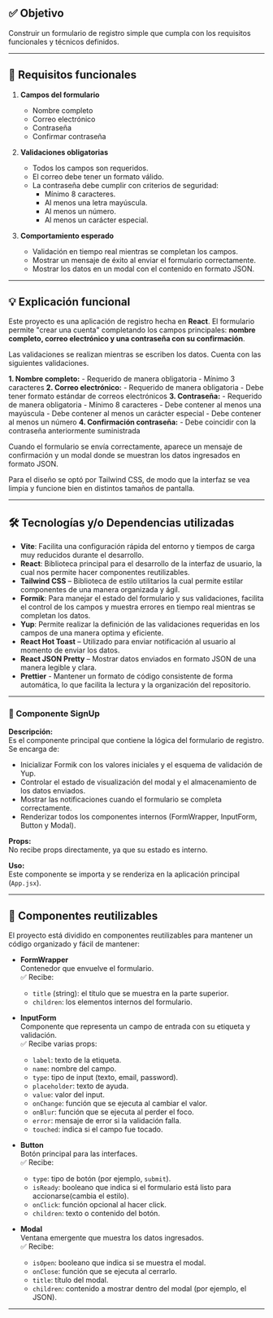 
## ✅ Objetivo

Construir un formulario de registro simple que cumpla con los requisitos funcionales y técnicos definidos.

---

## 📝 Requisitos funcionales

1. **Campos del formulario**
   - Nombre completo
   - Correo electrónico
   - Contraseña
   - Confirmar contraseña

2. **Validaciones obligatorias**
   - Todos los campos son requeridos.
   - El correo debe tener un formato válido.
   - La contraseña debe cumplir con criterios de seguridad:
     - Mínimo 8 caracteres.
     - Al menos una letra mayúscula.
     - Al menos un número.
     - Al menos un carácter especial.

3. **Comportamiento esperado**
   - Validación en tiempo real mientras se completan los campos.
   - Mostrar un mensaje de éxito al enviar el formulario correctamente.
   - Mostrar los datos en un modal con el contenido en formato JSON.


---

## 💡 Explicación funcional

Este proyecto es una aplicación de registro hecha en **React**. El formulario permite "crear una cuenta" completando los campos principales: **nombre completo, correo electrónico y una contraseña con su confirmación**.

Las validaciones se realizan mientras se escriben los datos. Cuenta con las siguientes validaciones.

 **1. Nombre completo:**
	  - Requerido de manera obligatoria
	  - Mínimo 3 caracteres
 **2. Correo electrónico:**
	  - Requerido de manera obligatoria
	  - Debe tener formato estándar de correos electrónicos
 **3. Contraseña:**
	  - Requerido de manera obligatoria
	   - Mínimo 8 caracteres
	   - Debe contener al menos una mayúscula
	   - Debe contener al menos un carácter especial
	   - Debe contener al menos un número
 **4. Confirmación contraseña:**
	 - Debe coincidir con la contraseña anteriormente suministrada

Cuando el formulario se envía correctamente, aparece un mensaje de confirmación y un modal donde se muestran los datos ingresados en formato JSON.

Para el diseño se optó por Tailwind CSS, de modo que la interfaz se vea limpia y funcione bien en distintos tamaños de pantalla.

---

## 🛠️ Tecnologías y/o Dependencias utilizadas

- **Vite**: Facilita una configuración rápida del entorno y tiempos de carga muy reducidos durante el desarrollo.
- **React**: Biblioteca principal para el desarrollo de la interfaz de usuario, la cual nos permite hacer componentes reutilizables.
- **Tailwind CSS** – Biblioteca de estilo utilitarios la cual permite estilar componentes de una manera organizada y ágil.
- **Formik**: Para manejar el estado del formulario y sus validaciones, facilita el control de los campos y muestra errores en tiempo real mientras se completan los datos.
- **Yup**: Permite realizar la definición de las validaciones requeridas en los campos de una manera optima y eficiente.
- **React Hot Toast** – Utilizado para enviar notificación al usuario al momento de enviar los datos.
- **React JSON Pretty** – Mostrar datos enviados en formato JSON de una manera legible y clara.
- **Prettier** - Mantener un formato de código consistente de forma automática, lo que facilita la lectura y la organización del repositorio.

---
### 🔹 Componente SignUp

**Descripción:**  
Es el componente principal que contiene la lógica del formulario de registro. Se encarga de:

- Inicializar Formik con los valores iniciales y el esquema de validación de Yup.
- Controlar el estado de visualización del modal y el almacenamiento de los datos enviados.
- Mostrar las notificaciones cuando el formulario se completa correctamente.
- Renderizar todos los componentes internos (FormWrapper, InputForm, Button y Modal).

**Props:**  
No recibe props directamente, ya que su estado es interno.

**Uso:**  
Este componente se importa y se renderiza en la aplicación principal (`App.jsx`).

---
## 🧩 Componentes reutilizables

El proyecto está dividido en componentes reutilizables para mantener un código organizado y fácil de mantener:

- **FormWrapper**  
  Contenedor que envuelve el formulario.  
  ✅ Recibe:
  - `title` (string): el título que se muestra en la parte superior.  
  - `children`: los elementos internos del formulario.

- **InputForm**  
  Componente que representa un campo de entrada con su etiqueta y validación.  
  ✅ Recibe varias props:
  - `label`: texto de la etiqueta.
  - `name`: nombre del campo.
  - `type`: tipo de input (texto, email, password).
  - `placeholder`: texto de ayuda.
  - `value`: valor del input.
  - `onChange`: función que se ejecuta al cambiar el valor.
  - `onBlur`: función que se ejecuta al perder el foco.
  - `error`: mensaje de error si la validación falla.
  - `touched`: indica si el campo fue tocado.

- **Button**  
  Botón principal para las interfaces.  
  ✅ Recibe:
  - `type`: tipo de botón (por ejemplo, `submit`).
  - `isReady`: booleano que indica si el formulario está listo para accionarse(cambia el estilo).
  - `onClick`: función opcional al hacer click.
  - `children`: texto o contenido del botón.

- **Modal**  
  Ventana emergente que muestra los datos ingresados.  
  ✅ Recibe:
  - `isOpen`: booleano que indica si se muestra el modal.
  - `onClose`: función que se ejecuta al cerrarlo.
  - `title`: título del modal.
  - `children`: contenido a mostrar dentro del modal (por ejemplo, el JSON).

---